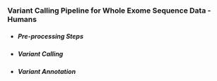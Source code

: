 ### Variant Calling Pipeline for Whole Exome Sequence Data - Humans
* ##### Pre-processing Steps
* ##### Variant Calling
* ##### Variant Annotation
